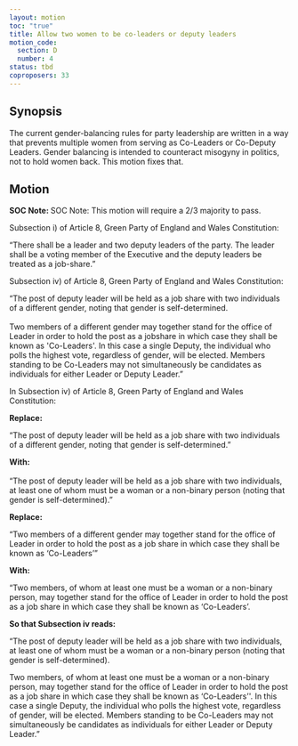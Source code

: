 ```yaml
---
layout: motion
toc: "true"
title: Allow two women to be co-leaders or deputy leaders
motion_code:
  section: D
  number: 4
status: tbd
coproposers: 33
---
```

## Synopsis

The current gender-balancing rules for party leadership are written in a way that prevents multiple women from serving as Co-Leaders or Co-Deputy Leaders. Gender balancing is intended to counteract misogyny in politics, not to hold women back. This motion fixes that.

## Motion

<p class="alert d-inline-block alert-primary"><strong>SOC Note: </strong> SOC Note: This motion will require a 2/3 majority to pass.</p>

[](<>)[](<>)Subsection i) of Article 8, Green Party of England and Wales Constitution:

“There shall be a leader and two deputy leaders of the party. The leader shall be a voting member of the Executive and the deputy leaders be treated as a job-share.”

Subsection iv) of Article 8, Green Party of England and Wales Constitution:

“The post of deputy leader will be held as a job share with two individuals of a different gender, noting that gender is self-determined.\
\
Two members of a different gender may together stand for the office of Leader in order to hold the post as a jobshare in which case they shall be known as 'Co-Leaders'. In this case a single Deputy, the individual who polls the highest vote, regardless of gender, will be elected. Members standing to be Co-Leaders may not simultaneously be candidates as individuals for either Leader or Deputy Leader.”

In Subsection iv) of Article 8, Green Party of England and Wales Constitution:

**Replace:**

“The post of deputy leader will be held as a job share with two individuals of a different gender, noting that gender is self-determined.”

**With:**\
\
“The post of deputy leader will be held as a job share with two individuals, at least one of whom must be a woman or a non-binary person (noting that gender is self-determined).”

**Replace:**

“Two members of a different gender may together stand for the office of Leader in order to hold the post as a job share in which case they shall be known as ‘Co-Leaders’”

**With:**

“Two members, of whom at least one must be a woman or a non-binary person, may together stand for the office of Leader in order to hold the post as a job share in which case they shall be known as ‘Co-Leaders’.

**So that Subsection iv reads:**

“The post of deputy leader will be held as a job share with two individuals, at least one of whom must be a woman or a non-binary person (noting that gender is self-determined).

Two members, of whom at least one must be a woman or a non-binary person, may together stand for the office of Leader in order to hold the post as a job share in which case they shall be known as ‘Co-Leaders’'. In this case a single Deputy, the individual who polls the highest vote, regardless of gender, will be elected. Members standing to be Co-Leaders may not simultaneously be candidates as individuals for either Leader or Deputy Leader.”